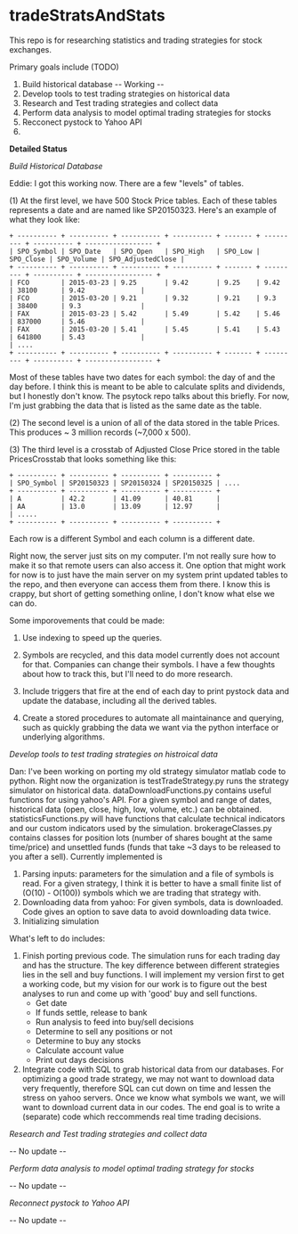 # tradeStratsAndStats

This repo is for researching statistics and trading strategies for stock exchanges. 

Primary goals include (TODO)
1) Build historical database -- Working --
2) Develop tools to test trading strategies on historical data
3) Research and Test trading strategies and collect data
4) Perform data analysis to model optimal trading strategies for stocks
5) Recconect pystock to Yahoo API
6) 


**Detailed Status**

*Build Historical Database*

Eddie: I got this working now. There are a few "levels" of tables.

(1) At the first level, we have 500 Stock Price tables. Each of these tables represents a date and are named like SP20150323. Here's an example of what they look like:

    + ---------- + ---------- + ---------- + ---------- + ------- + --------- + ---------- + ----------------- +
    | SPO_Symbol | SPO_Date   | SPO_Open   | SPO_High   | SPO_Low | SPO_Close | SPO_Volume | SPO_AdjustedClose |
    + ---------- + ---------- + ---------- + ---------- + ------- + --------- + ---------- + ----------------- +
    | FCO        | 2015-03-23 | 9.25       | 9.42       | 9.25    | 9.42      | 38100      | 9.42              |
    | FCO        | 2015-03-20 | 9.21       | 9.32       | 9.21    | 9.3       | 38400      | 9.3               |
    | FAX        | 2015-03-23 | 5.42       | 5.49       | 5.42    | 5.46      | 837000     | 5.46              |
    | FAX        | 2015-03-20 | 5.41       | 5.45       | 5.41    | 5.43      | 641800     | 5.43              |
    | ....
    + ---------- + ---------- + ---------- + ---------- + ------- + --------- + ---------- + ----------------- +
    
Most of these tables have two dates for each symbol: the day of and the day before. I think this is meant to be able to calculate splits and dividends, but I honestly don't know. The psytock repo talks about this briefly. For now, I'm just grabbing the data that is listed as the same date as the table.
 
(2) The second level is a union of all of the data stored in the table Prices. This produces ~ 3 million records (~7,000 x 500).

(3) The third level is a crosstab of Adjusted Close Price stored in the table PricesCrosstab that looks something like this:

    + ---------- + ---------- + ---------- + ---------- + 
    | SPO_Symbol | SP20150323 | SP20150324 | SP20150325 | ....
    + ---------- + ---------- + ---------- + ---------- + 
    | A          | 42.2       | 41.09      | 40.81      |
    | AA         | 13.0       | 13.09      | 12.97      |
    | .....
    + ---------- + ---------- + ---------- + ---------- + 
    
Each row is a different Symbol and each column is a different date.

Right now, the server just sits on my computer. I'm not really sure how to make it so that remote users can also access it. One option that might work for now is to just have the main server on my system print updated tables to the repo, and then everyone can access them from there. I know this is crappy, but short of getting something online, I don't know what else we can do.




Some imporovements that could be made:

1) Use indexing to speed up the queries.

2) Symbols are recycled, and this data model currently does not account for that. Companies can change their symbols. I have a few thoughts about how to track this, but I'll need to do more research.

3) Include triggers that fire at the end of each day to print pystock data and update the database, including all the derived tables.

4) Create a stored procedures to automate all maintainance and querying, such as quickly grabbing the data we want via the python interface or underlying algorithms.





*Develop tools to test trading strategies on histroical data*

Dan: I've been working on porting my old strategy simulator matlab code to python. Right now the organization is
testTradeStrategy.py runs the strategy simulator on historical data. 
dataDownloadFunctions.py contains useful functions for using yahoo's API. For a given symbol and range of dates, historical data (open, close, high, low, volume, etc.) can be obtained.
statisticsFunctions.py will have functions that calculate technical indicators and our custom indicators used by the simulation.
brokerageClasses.py contains classes for position lots (number of shares bought at the same time/price) and unsettled funds (funds that take ~3 days to be released to you after a sell).
Currently implemented is

1) Parsing inputs: parameters for the simulation and a file of symbols is read. For a given strategy, I think it is better to have a small finite list of (O(10) - O(100)) symbols which we are trading that strategy with.
2) Downloading data from yahoo: For given symbols, data is downloaded. Code gives an option to save data to avoid downloading data twice.
3) Initializing simulation

What's left to do includes:

1) Finish porting previous code. The simulation runs for each trading day and has the structure. The key difference between different strategies lies in the sell and buy functions. I will implement my version first to get a working code, but my vision for our work is to figure out the best analyses to run and come up with 'good' buy and sell functions.
     - Get date
     - If funds settle, release to bank
     - Run analysis to feed into buy/sell decisions
     - Determine to sell any positions or not
     - Determine to buy any stocks
     - Calculate account value
     - Print out days decisions
2) Integrate code with SQL to grab historical data from our databases. For optimizing a good trade strategy, we may not want to download data very frequently, therefore SQL can cut down on time and lessen the stress on yahoo servers. Once we know what symbols we want, we will want to download current data in our codes. The end goal is to write a (separate) code which reccommends real time trading decisions.

*Research and Test trading strategies and collect data*

-- No update --


*Perform data analysis to model optimal trading strategy for stocks*

-- No update --


*Reconnect pystock to Yahoo API*

-- No update --
